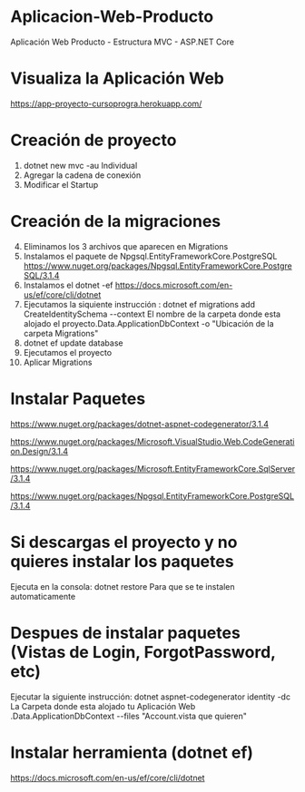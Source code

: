 # Aplicacion-Web-Producto
Aplicación Web Producto - Estructura MVC - ASP.NET Core

# Visualiza la Aplicación Web
https://app-proyecto-cursoprogra.herokuapp.com/

# Creación de proyecto 

1. dotnet new mvc -au Individual
2. Agregar la cadena de conexión
3. Modificar el Startup

# Creación de la migraciones

4. Eliminamos los 3 archivos que aparecen en Migrations
5. Instalamos el paquete de Npgsql.EntityFrameworkCore.PostgreSQL
https://www.nuget.org/packages/Npgsql.EntityFrameworkCore.PostgreSQL/3.1.4
6. Instalamos el dotnet -ef 
https://docs.microsoft.com/en-us/ef/core/cli/dotnet
7. Ejecutamos la siquiente instrucción :
dotnet ef migrations add CreateIdentitySchema --context El nombre de la carpeta donde esta alojado el proyecto.Data.ApplicationDbContext -o "Ubicación de la carpeta Migrations"
8. dotnet ef update database
9. Ejecutamos el proyecto
10. Aplicar Migrations



# Instalar Paquetes
https://www.nuget.org/packages/dotnet-aspnet-codegenerator/3.1.4

https://www.nuget.org/packages/Microsoft.VisualStudio.Web.CodeGeneration.Design/3.1.4

https://www.nuget.org/packages/Microsoft.EntityFrameworkCore.SqlServer/3.1.4

https://www.nuget.org/packages/Npgsql.EntityFrameworkCore.PostgreSQL/3.1.4

# Si descargas el proyecto y no quieres instalar los paquetes

Ejecuta en la consola: dotnet restore
Para que se te instalen automaticamente
# Despues de instalar paquetes (Vistas de Login, ForgotPassword, etc)

Ejecutar la siguiente instrucción: 
dotnet aspnet-codegenerator identity -dc La Carpeta donde esta alojado tu Aplicación Web .Data.ApplicationDbContext --files "Account.vista que quieren"

# Instalar herramienta (dotnet ef)

https://docs.microsoft.com/en-us/ef/core/cli/dotnet











